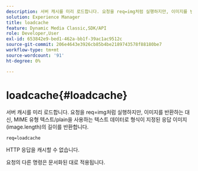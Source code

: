 ```yaml
---
description: 서버 캐시를 미리 로드합니다. 요청을 req=img처럼 실행하지만, 이미지를 반환하는 대신, MIME 유형 텍스트/plain을 사용하는 텍스트 데이터로 형식이 지정된 응답 이미지(image.length)의 길이를 반환합니다.
solution: Experience Manager
title: loadcache
feature: Dynamic Media Classic,SDK/API
role: Developer,User
exl-id: 653842e9-bed1-462a-bb1f-39ac1ac9512c
source-git-commit: 206e4643e3926cb85b4be2189743578f88180be7
workflow-type: tm+mt
source-wordcount: '91'
ht-degree: 0%

---
```


# loadcache{#loadcache}

서버 캐시를 미리 로드합니다. 요청을 req=img처럼 실행하지만, 이미지를 반환하는 대신, MIME 유형 텍스트/plain을 사용하는 텍스트 데이터로 형식이 지정된 응답 이미지(image.length)의 길이를 반환합니다.

`req=loadcache`

HTTP 응답을 캐시할 수 없습니다.

요청의 다른 명령은 문서화된 대로 적용됩니다.
